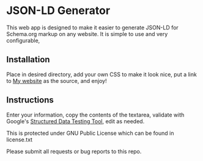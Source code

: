 # JSON-LD Generator

This web app is designed to make it easier to generate JSON-LD for Schema.org markup on any website.  It is simple to use and very configurable,


## Installation

Place in desired directory, add your own CSS to make it look nice, put a link to [My website](https://jamesdflynn.com) as the source, and enjoy!

## Instructions

Enter your information, copy the contents of the textarea, validate with Google's [Structured Data Testing Tool](https://developers.google.com/structured-data/testing-tool/), edit as needed.

This is protected under GNU Public License which can be found in license.txt

Please submit all requests or bug reports to this repo.
